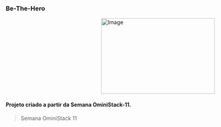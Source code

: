 ### Be-The-Hero

<img alt="Image" width="300" height="200" style="display: flex; margin:0 50% " src="https://user-images.githubusercontent.com/62043171/78095946-bbc56100-73ae-11ea-9d05-2de546dc84de.png" />



#### Projeto criado a partir da Semana OminiStack-11.

> Semana OminiStack 11


